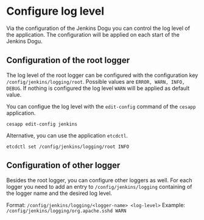 # Configure log level

Via the configuration of the Jenkins Dogu you can control the log level of the application. The configuration will be 
applied on each start of the Jenkins Dogu.

## Configuration of the root logger

The log level of the root logger can be configured with the configuration key `/config/jenkins/logging/root`. Possible
values are `ERROR, WARN, INFO, DEBUG`. If nothing is configured the log level `WARN` will be applied as default value.

You can configue the log level with the `edit-config` command of the `cesapp` application.

```shell
cesapp edit-config jenkins
```

Alternative, you can use the application `etcdctl`.

```shell
etcdctl set /config/jenkins/logging/root INFO
```

## Configuration of other logger

Besides the root logger, you can configure other loggers as well. For each logger you need to add an entry to `/config/jenkins/logging` 
containing of the logger name and the desired log level.

Format: `/config/jenkins/logging/<logger-name> <log-level>`
Example: `/config/jenkins/logging/org.apache.sshd WARN`
